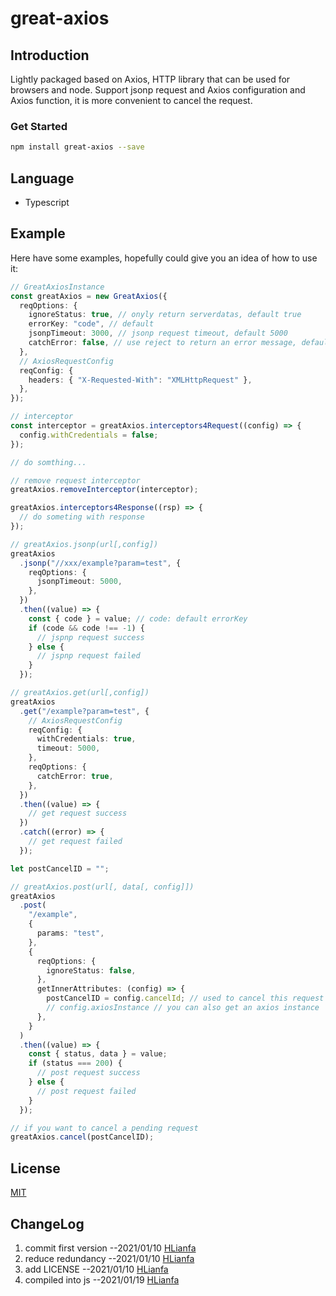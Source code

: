 # great-axios

## Introduction

Lightly packaged based on Axios, HTTP library that can be used for browsers and node. Support jsonp request and Axios configuration and Axios function, it is more convenient to cancel the request.

### Get Started

```bash
npm install great-axios --save
```

## Language

- Typescript

## Example

Here have some examples, hopefully could give you an idea of how to use it:

```typescript
// GreatAxiosInstance
const greatAxios = new GreatAxios({
  reqOptions: {
    ignoreStatus: true, // onyly return serverdatas, default true
    errorKey: "code", // default
    jsonpTimeout: 3000, // jsonp request timeout, default 5000
    catchError: false, // use reject to return an error message, default false
  },
  // AxiosRequestConfig
  reqConfig: {
    headers: { "X-Requested-With": "XMLHttpRequest" },
  },
});
```

```typescript
// interceptor
const interceptor = greatAxios.interceptors4Request((config) => {
  config.withCredentials = false;
});

// do somthing...

// remove request interceptor
greatAxios.removeInterceptor(interceptor);

greatAxios.interceptors4Response((rsp) => {
  // do someting with response
});
```

```typescript
// greatAxios.jsonp(url[,config])
greatAxios
  .jsonp("//xxx/example?param=test", {
    reqOptions: {
      jsonpTimeout: 5000,
    },
  })
  .then((value) => {
    const { code } = value; // code: default errorKey
    if (code && code !== -1) {
      // jspnp request success
    } else {
      // jspnp request failed
    }
  });
```

```typescript
// greatAxios.get(url[,config])
greatAxios
  .get("/example?param=test", {
    // AxiosRequestConfig
    reqConfig: {
      withCredentials: true,
      timeout: 5000,
    },
    reqOptions: {
      catchError: true,
    },
  })
  .then((value) => {
    // get request success
  })
  .catch((error) => {
    // get request failed
  });
```

```typescript
let postCancelID = "";

// greatAxios.post(url[, data[, config]])
greatAxios
  .post(
    "/example",
    {
      params: "test",
    },
    {
      reqOptions: {
        ignoreStatus: false,
      },
      getInnerAttributes: (config) => {
        postCancelID = config.cancelId; // used to cancel this request
        // config.axiosInstance // you can also get an axios instance
      },
    }
  )
  .then((value) => {
    const { status, data } = value;
    if (status === 200) {
      // post request success
    } else {
      // post request failed
    }
  });
```

```typescript
// if you want to cancel a pending request
greatAxios.cancel(postCancelID);
```

## License
[MIT](./LICENSE)

## ChangeLog
1. commit first version --2021/01/10 [HLianfa](https://github.com/Hlianfa)
2. reduce redundancy --2021/01/10 [HLianfa](https://github.com/Hlianfa)
3. add LICENSE --2021/01/10 [HLianfa](https://github.com/Hlianfa)
4. compiled into js --2021/01/19 [HLianfa](https://github.com/Hlianfa)
